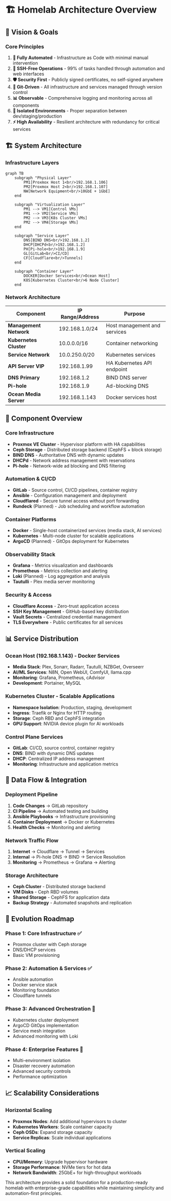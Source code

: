 # 🏗️ Homelab Architecture Overview

## 🎯 Vision & Goals

### Core Principles
1. **🤖 Fully Automated** - Infrastructure as Code with minimal manual intervention
2. **🔐 SSH-Free Operations** - 99% of tasks handled through automation and web interfaces
3. **🛡️ Security First** - Publicly signed certificates, no self-signed anywhere
4. **📝 Git-Driven** - All infrastructure and services managed through version control
5. **📊 Observable** - Comprehensive logging and monitoring across all components
6. **🏢 Isolated Environments** - Proper separation between dev/staging/production
7. **⚡ High Availability** - Resilient architecture with redundancy for critical services

## 🏗️ System Architecture

### Infrastructure Layers

```mermaid
graph TB
    subgraph "Physical Layer"
        PM1[Proxmox Host 1<br/>192.168.1.106]
        PM2[Proxmox Host 2<br/>192.168.1.107]
        NW[Network Equipment<br/>10GbE + 1GbE]
    end
    
    subgraph "Virtualization Layer"
        PM1 --> VM1[Control VMs]
        PM1 --> VM2[Service VMs]
        PM2 --> VM3[K8s Cluster VMs]
        PM2 --> VM4[Storage VMs]
    end
    
    subgraph "Service Layer"
        DNS[BIND DNS<br/>192.168.1.2]
        DHCP[DHCPd<br/>192.168.1.2]
        PH[Pi-hole<br/>192.168.1.9]
        GL[GitLab<br/>CI/CD]
        CF[Cloudflare<br/>Tunnels]
    end
    
    subgraph "Container Layer"
        DOCKER[Docker Services<br/>Ocean Host]
        K8S[Kubernetes Cluster<br/>6 Node Cluster]
    end
```

### Network Architecture

| Component | IP Range/Address | Purpose |
|-----------|------------------|---------|
| **Management Network** | 192.168.1.0/24 | Host management and services |
| **Kubernetes Cluster** | 10.0.0.0/16 | Container networking |
| **Service Network** | 10.0.250.0/20 | Kubernetes services |
| **API Server VIP** | 192.168.1.99 | HA Kubernetes API endpoint |
| **DNS Primary** | 192.168.1.2 | BIND DNS server |
| **Pi-hole** | 192.168.1.9 | Ad-blocking DNS |
| **Ocean Media Server** | 192.168.1.143 | Docker services host |

## 🔧 Component Overview

### Core Infrastructure
- **Proxmox VE Cluster** - Hypervisor platform with HA capabilities
- **Ceph Storage** - Distributed storage backend (CephFS + block storage)
- **BIND DNS** - Authoritative DNS with dynamic updates
- **DHCPd** - Network address management with reservations
- **Pi-hole** - Network-wide ad blocking and DNS filtering

### Automation & CI/CD
- **GitLab** - Source control, CI/CD pipelines, container registry  
- **Ansible** - Configuration management and deployment
- **Cloudflared** - Secure tunnel access without port forwarding
- **Rundeck** (Planned) - Job scheduling and workflow automation

### Container Platforms
- **Docker** - Single-host containerized services (media stack, AI services)
- **Kubernetes** - Multi-node cluster for scalable applications
- **ArgoCD** (Planned) - GitOps deployment for Kubernetes

### Observability Stack
- **Grafana** - Metrics visualization and dashboards
- **Prometheus** - Metrics collection and alerting
- **Loki** (Planned) - Log aggregation and analysis
- **Tautulli** - Plex media server monitoring

### Security & Access
- **Cloudflare Access** - Zero-trust application access
- **SSH Key Management** - GitHub-based key distribution
- **Vault Secrets** - Centralized credential management
- **TLS Everywhere** - Public certificates for all services

## 📊 Service Distribution

### Ocean Host (192.168.1.143) - Docker Services
- **Media Stack**: Plex, Sonarr, Radarr, Tautulli, NZBGet, Overseerr
- **AI/ML Services**: N8N, Open WebUI, ComfyUI, llama.cpp
- **Monitoring**: Grafana, Prometheus, cAdvisor
- **Development**: Portainer, MySQL

### Kubernetes Cluster - Scalable Applications
- **Namespace Isolation**: Production, staging, development
- **Ingress**: Traefik or Nginx for HTTP routing
- **Storage**: Ceph RBD and CephFS integration
- **GPU Support**: NVIDIA device plugin for AI workloads

### Control Plane Services
- **GitLab**: CI/CD, source control, container registry
- **DNS**: BIND with dynamic DNS updates
- **DHCP**: Centralized IP address management
- **Monitoring**: Infrastructure and application metrics

## 🔄 Data Flow & Integration

### Deployment Pipeline
1. **Code Changes** → GitLab repository
2. **CI Pipeline** → Automated testing and building
3. **Ansible Playbooks** → Infrastructure provisioning
4. **Container Deployment** → Docker or Kubernetes
5. **Health Checks** → Monitoring and alerting

### Network Traffic Flow
1. **Internet** → Cloudflare → Tunnel → Services
2. **Internal** → Pi-hole DNS → BIND → Service Resolution
3. **Monitoring** → Prometheus → Grafana → Alerting

### Storage Architecture
- **Ceph Cluster** - Distributed storage backend
- **VM Disks** - Ceph RBD volumes
- **Shared Storage** - CephFS for application data
- **Backup Strategy** - Automated snapshots and replication

## 🚀 Evolution Roadmap

### Phase 1: Core Infrastructure ✅
- Proxmox cluster with Ceph storage
- DNS/DHCP services
- Basic VM provisioning

### Phase 2: Automation & Services ✅ 
- Ansible automation
- Docker service stack
- Monitoring foundation
- Cloudflare tunnels

### Phase 3: Advanced Orchestration 🔄
- Kubernetes cluster deployment
- ArgoCD GitOps implementation
- Service mesh integration
- Advanced monitoring with Loki

### Phase 4: Enterprise Features 📅
- Multi-environment isolation
- Disaster recovery automation
- Advanced security controls
- Performance optimization

## 📈 Scalability Considerations

### Horizontal Scaling
- **Proxmox Nodes**: Add additional hypervisors to cluster
- **Kubernetes Workers**: Scale container capacity
- **Ceph OSDs**: Expand storage capacity
- **Service Replicas**: Scale individual applications

### Vertical Scaling  
- **CPU/Memory**: Upgrade hypervisor hardware
- **Storage Performance**: NVMe tiers for hot data
- **Network Bandwidth**: 25GbE+ for high-throughput workloads

This architecture provides a solid foundation for a production-ready homelab with enterprise-grade capabilities while maintaining simplicity and automation-first principles.
